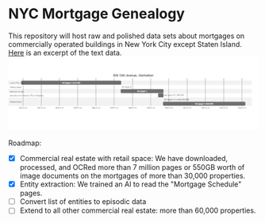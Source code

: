 # NYC Mortgage Genealogy

This repository will host raw and polished data sets about mortgages on commercially operated buildings in New York City except Staten Island. [Here](/data/) is an excerpt of the text data. 
![GANTT](</misc/mermaid-diagram-20210818231325.png>)

Roadmap:

- [x] Commercial real estate with retail space: We have downloaded, processed, and OCRed more than 7 million pages or 550GB worth of image documents on the mortgages of more than 30,000 properties.
- [x] Entity extraction: We trained an AI to read the "Mortgage Schedule" pages.
- [ ] Convert list of entities to episodic data 
- [ ] Extend to all other commercial real estate: more than 60,000 properties.
